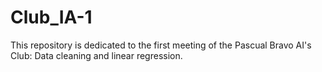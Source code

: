 # Club_IA-1
This repository is dedicated to the first meeting of the Pascual Bravo AI's Club: Data cleaning and linear regression.
